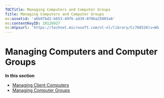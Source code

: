 ```yaml
---
TOCTitle: Managing Computers and Computer Groups
Title: Managing Computers and Computer Groups
ms:assetid: 'a6b97bd2-b653-49f6-ad39-070ba25003a6'
ms:contentKeyID: 18126927
ms:mtpsurl: 'https://technet.microsoft.com/nl-nl/library/Cc708526(v=WS.10)'
---
```


Managing Computers and Computer Groups
======================================

**In this section**

-   [Managing Client Computers](https://technet.microsoft.com/d643f37e-9958-401d-9b56-1bb332c690f3)
-   [Managing Computer Groups](https://technet.microsoft.com/14fbb1ef-b9b8-4c9e-a42a-a7237948251a)

